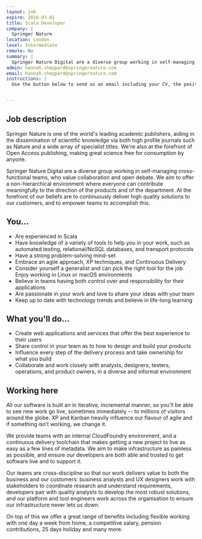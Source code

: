```yaml
---
layout: job
expire: 2018-03-01
title: Scala Developer
company: |
  Springer Nature
location: London
level: Intermediate
remote: No
summary: |
  Springer Nature Digital are a diverse group working in self-managing cross-functional teams, who value collaboration and open debate. We publish industry leaving scientific journals and aim to offer a non-hierarchical environment where everyone can contribute meaningfully to the direction of the products and of the department. At the forefront of our beliefs are to continuously deliver high quality solutions to our customers, and to empower teams to accomplish this. 
admin: hannah.sheppard@springernature.com
email: hannah.sheppard@springernature.com
instructions: |
  Use the button below to send us an email including your CV, the position you're applying for, and anything else you might want to say.


---
```


<!-- break -->

## Job description
Springer Nature is one of the world's leading academic publishers, aiding in the dissemination of scientific knowledge via both high profile journals such as Nature and a wide array of specialist titles. We're also at the forefront of Open Access publishing, making great science free for consumption by anyone.

Springer Nature Digital are a diverse group working in self-managing cross-functional teams, who value collaboration and open debate. We aim to offer a non-hierarchical environment where everyone can contribute meaningfully to the direction of the products and of the department. At the forefront of our beliefs are to continuously deliver high quality solutions to our customers, and to empower teams to accomplish this. 

## You…

- Are experienced in Scala 
- Have knowledge of a variety of tools to help you in your work, such as automated testing, relational/NoSQL databases, and transport protocols
- Have a strong problem-solving mind-set
- Embrace an agile approach, XP techniques, and Continuous Delivery
- Consider yourself a generalist and can pick the right tool for the job Enjoy working in Linux or macOS environments
- Believe in teams having both control over and responsibility for their applications
- Are passionate in your work and love to share your ideas with your team
- Keep up to date with technology trends and believe in life-long learning

## What you'll do…

- Create web applications and services that offer the best experience to their users
- Share control in your team as to how to design and build your products
- Influence every step of the delivery process and take ownership for what you build
- Collaborate and work closely with analysts, designers, testers, operations, and product owners, in a diverse and informal environment

## Working here

All our software is built an in iterative, incremental manner, so you’ll be able to see new work go live, sometimes immediately -- to millions of visitors around the globe. XP and Kanban heavily influence our flavour of agile and if something isn’t working, we change it.

We provide teams with an internal CloudFoundry environment, and a continuous delivery toolchain that makes getting a new project to live as easy as a few lines of metadata. We aim to make infrastructure as painless as possible, and ensure our developers are both able and trusted to get software live and to support it.

Our teams are cross-discipline so that our work delivers value to both the business and our customers: business analysts and UX designers work with stakeholders to coordinate research and understand requirements, developers pair with quality analysts to develop the most robust solutions, and our platform and tool engineers work across the organisation to ensure our infrastructure never lets us down.

On top of this we offer a great range of benefits including flexible working with one day a week from home, a competitive salary, pension contributions, 25 days holiday and many more.
